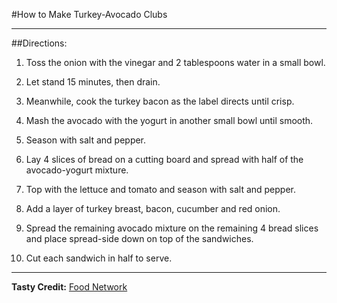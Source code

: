 #How to Make Turkey-Avocado Clubs

***

##Directions:

1. Toss the onion with the vinegar and 2 tablespoons water in a small bowl. 

1. Let stand 15 minutes, then drain. 

1. Meanwhile, cook the turkey bacon as the label directs until crisp.

1. Mash the avocado with the yogurt in another small bowl until smooth. 

1. Season with salt and pepper.

1. Lay 4 slices of bread on a cutting board and spread with half of the avocado-yogurt mixture. 

1. Top with the lettuce and tomato and season with salt and pepper. 

1. Add a layer of turkey breast, bacon, cucumber and red onion. 

1. Spread the remaining avocado mixture on the remaining 4 bread slices and place spread-side down on top of the sandwiches. 

1. Cut each sandwich in half to serve.

***

__Tasty Credit:__ [Food Network](http://www.foodnetwork.com/recipes/food-network-kitchens/turkey-avocado-clubs-recipe.html)


